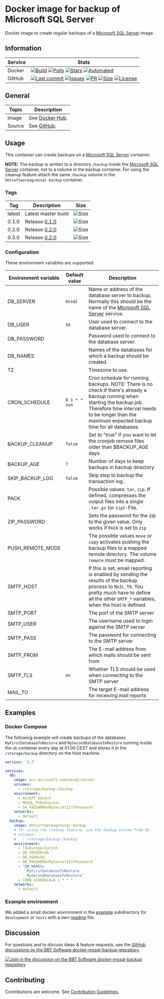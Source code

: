 # Docker image for backup of Microsoft SQL Server

Docker image to create regular backups of a [Microsoft SQL Server] image.

## Information

| Service | Stats                                                                                     |
|---------|-------------------------------------------------------------------------------------------|
| Docker  | [![Build](https://img.shields.io/docker/cloud/build/bbtsoftwareag/mssql-backup.svg?style=flat-square)](https://hub.docker.com/r/bbtsoftwareag/mssql-backup/builds) [![Pulls](https://img.shields.io/docker/pulls/bbtsoftwareag/mssql-backup.svg?style=flat-square)](https://hub.docker.com/r/bbtsoftwareag/mssql-backup) [![Stars](https://img.shields.io/docker/stars/bbtsoftwareag/mssql-backup.svg?style=flat-square)](https://hub.docker.com/r/bbtsoftwareag/mssql-backup) [![Automated](https://img.shields.io/docker/cloud/automated/bbtsoftwareag/mssql-backup.svg?style=flat-square)](https://hub.docker.com/r/bbtsoftwareag/mssql-backup/builds) |
| GitHub  | [![Last commit](https://img.shields.io/github/last-commit/bbtsoftware/docker-mssql-backup.svg?style=flat-square)](https://github.com/bbtsoftware/docker-mssql-backup/commits/master) [![Issues](https://img.shields.io/github/issues-raw/bbtsoftware/docker-mssql-backup.svg?style=flat-square)](https://github.com/bbtsoftware/docker-mssql-backup/issues) [![PR](https://img.shields.io/github/issues-pr-raw/bbtsoftware/docker-mssql-backup.svg?style=flat-square)](https://github.com/bbtsoftware/docker-mssql-backup/pulls) [![Size](https://img.shields.io/github/repo-size/bbtsoftware/docker-mssql-backup.svg?style=flat-square)](https://github.com/bbtsoftware/docker-mssql-backup/) [![License](https://img.shields.io/badge/license-MIT-blue.svg?style=flat-square)](https://github.com/bbtsoftware/docker-mssql-backup/blob/master/LICENSE) |

## General

| Topic  | Description                                                            |
|--------|------------------------------------------------------------------------|
| Image  | See [Docker Hub](https://hub.docker.com/r/bbtsoftwareag/mssql-backup). |
| Source | See [GitHub](https://github.com/bbtsoftware/docker-mssql-backup).      |

## Usage

This container can create backups on a [Microsoft SQL Server] container.

**NOTE:**
The backup is written to a directory `/backup` inside the [Microsoft SQL Server] container, not to a volume in the backup container.
For using the cleanup feature attach the same `/backup` volume in the `bbtsoftwareag/mssql-backup` container.

### Tags

| Tag    | Description                                                                             | Size                                                                                                                  |
|--------|-----------------------------------------------------------------------------------------|-----------------------------------------------------------------------------------------------------------------------|
| latest | Latest master build                                                                     | ![Size](https://shields.beevelop.com/docker/image/image-size/bbtsoftwareag/mssql-backup/latest.svg?style=flat-square) |
| 0.1.0  | Release [0.1.0](https://github.com/bbtsoftware/docker-mssql-backup/releases/tag/0.1.0)  | ![Size](https://shields.beevelop.com/docker/image/image-size/bbtsoftwareag/mssql-backup/0.1.0.svg?style=flat-square)  |
| 0.2.0  | Release [0.2.0](https://github.com/bbtsoftware/docker-mssql-backup/releases/tag/0.2.0)  | ![Size](https://shields.beevelop.com/docker/image/image-size/bbtsoftwareag/mssql-backup/0.2.0.svg?style=flat-square)  |
| 0.3.0  | Release [0.2.0](https://github.com/bbtsoftware/docker-mssql-backup/releases/tag/0.3.0)  | ![Size](https://shields.beevelop.com/docker/image/image-size/bbtsoftwareag/mssql-backup/0.3.0.svg?style=flat-square)  |

### Configuration

These environment variables are supported:

| Environment variable | Default value | Description                                                                                                                                                                                                                      |
|----------------------|---------------|----------------------------------------------------------------------------------------------------------------------------------------------------------------------------------------------------------------------------------|
| DB_SERVER            | `mssql`       | Name or address of the database server to backup. Normally this should be the name of the [Microsoft SQL Server] service.                                                                                                        |
| DB_USER              | `SA`          | User used to connect to the database server.                                                                                                                                                                                     |
| DB_PASSWORD          |               | Password used to connect to the database server.                                                                                                                                                                                 |
| DB_NAMES             |               | Names of the databases for which a backup should be created.                                                                                                                                                                     |
| TZ                   |               | Timezone to use.                                                                                                                                                                                                                 |
| CRON_SCHEDULE        | `0 1 * * sun` | Cron schedule for running backups. NOTE: There is no check if there's already a backup running when starting the backup job. Therefore time interval needs to be longer than the maximum expected backup time for all databases. |
| BACKUP_CLEANUP       | `false`       | Set to "true" if you want to let the cronjob remove files older than $BACKUP_AGE days                                                                                                                                            |
| BACKUP_AGE           | `7`           | Number of days to keep backups in backup directory                                                                                                                                                                               |
| SKIP_BACKUP_LOG      | `false`       | Skip step to backup the transaction log .                                                                                                                                                                                        |
| PACK                 |               | Possible values: `tar`, `zip`. If defined, compresses the output files into a single `.tar.gz` (or `zip`)-File.                                                                                                                  |
| ZIP_PASSWORD         |               | Sets the password for the zip to the given value. Only works if `PACK` is set to `zip`                                                                                                                                           |
| PUSH_REMOTE_MODE     |               | The possible values `move` or `copy` activates pushing the backup files to a mapped remote directory. The volume `remote` must be mapped.                                                                                        |
| SMTP_HOST            |               | If this is set, email reporting is enabled by sending the results of the backup process to `MAIL_TO`. You pretty much have to define all the other `SMTP_*` variables, when the host is defined.                                 |
| SMTP_PORT            |               | The port of the SMTP server                                                                                                                                                                                                      |
| SMTP_USER            |               | The username used to login against the SMTP server                                                                                                                                                                               |
| SMTP_PASS            |               | The password for connecting to the SMTP server                                                                                                                                                                                   |
| SMTP_FROM            |               | The E-mail address from which mails should be sent from                                                                                                                                                                          |
| SMTP_TLS             | `on`          | Whether TLS should be used when connecting to the SMTP server                                                                                                                                                                    |
| MAIL_TO              |               | The target E-mail address for receiving mail reports                                                                                                                                                                             |

## Examples

### Docker Compose

The following example will create backups of the databases `MyFirstDatabaseToRestore` and `MySecondDatabaseToRestore`
running inside the `db` container every day at 01.00 CEST and stores it in the `/storage/backup` directory on the host machine.

```yaml
version: '3.7'

services:
  db:
    image: mcr.microsoft.com/mssql/server
    volumes:
      - /storage/backup:/backup
    environment:
      - ACCEPT_EULA=Y
      - MSSQL_PID=Express
      - SA_PASSWORD=MySecre(12)tPassword
    networks:
      - default
  backup:
    image: bbtsoftwareag/mssql-backup
    # for using the cleanup feature, use the backup volume from db.
    # volumes:
    #   - /storage/backup:/backup
    environment:
      - TZ=Europe/Zurich
      - DB_SERVER=db
      - DB_USER=SA
      - DB_PASSWORD=MySecre(12)tPassword
      - "DB_NAMES=
          MyFirstDatabaseToRestore
          MySecondDatabaseToRestore"
      - CRON_SCHEDULE=0 1 * * *
    networks:
      - default
```

### Example environment

We added a small docker environment in the [example](https://github.com/bbtsoftware/docker-mssql-backup/tree/develop/example)
subdirectory for `development` or `tests` with a own [readme](https://github.com/bbtsoftware/docker-mssql-backup/blob/develop/example/README.md) file.

## Discussion

For questions and to discuss ideas & feature requests, use the [GitHub discussions on the BBT Software docker-mssql-backup repository](https://github.com/bbtsoftware/docker-mssql-backup/discussions).

[![Join in the discussion on the BBT Software docker-mssql-backup repository](https://img.shields.io/badge/GitHub-Discussions-green?logo=github)](https://github.com/bbtsoftware/docker-mssql-backup/discussions)

## Contributing

Contributions are welcome. See [Contribution Guidelines](CONTRIBUTING.md).

[Microsoft SQL Server]: https://hub.docker.com/_/microsoft-mssql-server

